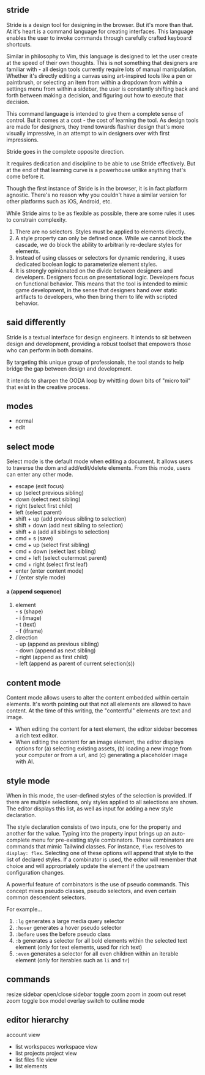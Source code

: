 
## stride

Stride is a design tool for designing in the browser.
But it's more than that.
At it's heart is a command language for creating interfaces.
This language enables the user to invoke commands through carefully crafted keyboard shortcuts.

Similar in philosophy to Vim, this language is designed to let the user create at the speed of their own thoughts.
This is not something that designers are familiar with - all design tools currently require lots of manual manipulation.
Whether it's directly editing a canvas using art-inspired tools like a pen or paintbrush,
or selecting an item from within a dropdown from within a settings menu from within a sidebar,
the user is constantly shifting back and forth between making a decision,
and figuring out how to execute that decision.

This command language is intended to give them a complete sense of control.
But it comes at a cost - the cost of learning the tool.
As design tools are made for designers,
they trend towards flashier design that's more visually impressive,
in an attempt to win designers over with first impressions.

Stride goes in the complete opposite direction.

It requires dedication and discipline to be able to use Stride effectively.
But at the end of that learning curve is a powerhouse unlike anything that's come before it.

Though the first instance of Stride is in the browser,
it is in fact platform agnostic.
There's no reason why you couldn't have a similar version for other platforms such as iOS, Android, etc.

While Stride aims to be as flexible as possible, there are some rules it uses to constrain complexity.

1. There are no selectors. Styles must be applied to elements directly.
2. A style property can only be defined once. While we cannot block the cascade, we do block the ability to arbitrarily re-declare styles for elements.
3. Instead of using classes or selectors for dynamic rendering, it uses dedicated boolean logic to parameterize element styles.
4. It is strongly opinionated on the divide between designers and developers. Designers focus on presentational logic. Developers focus on functional behavior. This means that the tool is intended to mimic game development, in the sense that designers hand over static artifacts to developers, who then bring them to life with scripted behavior.

## said differently

Stride is a textual interface for design engineers.
It intends to sit between design and development, providing a robust toolset that empowers those who can perform in both domains.

By targeting this unique group of professionals, the tool stands to help bridge the gap between design and development.

It intends to sharpen the OODA loop by whittling down bits of "micro toil" that exist in the creative process.




## modes
  - normal
  - edit


## select mode

Select mode is the default mode when editing a document.
It allows users to traverse the dom and add/edit/delete elements.
From this mode, users can enter any other mode.

  - escape (exit focus)
  - up (select previous sibling)
  - down (select next sibling)
  - right (select first child)
  - left (select parent)
  - shift + up (add previous sibling to selection)
  - shift + down (add next sibling to selection)
  - shift + a (add all siblings to selection)
  - cmd + s (save)
  - cmd + up (select first sibling)
  - cmd + down (select last sibling)
  - cmd + left (select outermost parent)
  - cmd + right (select first leaf)
  - enter (enter content mode)
  - / (enter style mode)

  #### a (append sequence)
  1. element  
    - s (shape)  
    - i (image)  
    - t (text)  
    - f (iframe)  
  2. direction  
    - up (append as previous sibling)  
    - down (append as next sibling)  
    - right (append as first child)  
    - left (append as parent of current selection(s))  

## content mode

Content mode allows users to alter the content embedded within certain elements.
It's worth pointing out that not all elements are allowed to have content.
At the time of this writing, the "contentful" elements are text and image.

- When editing the content for a text element, the editor sidebar becomes a rich text editor.
- When editing the content for an image element, the editor displays options for (a) selecting existing assets, (b) loading a new image from your computer or from a url, and (c) generating a placeholder image with AI.

## style mode

When in this mode, the user-defined styles of the selection is provided.
If there are multiple selections, only styles applied to all selections are shown.
The editor displays this list, as well as input for adding a new style declaration.

The style declaration consists of two inputs, one for the property and another for the value.
Typing into the property input brings up an auto-complete menu for pre-existing style combinators.
These combinators are commands that mimic Tailwind classes.
For instance, `flex` resolves to `display: flex`.
Selecting one of these options will append that style to the list of declared styles.
If a combinator is used, the editor will remember that choice and will appropriately update the element if the upstream configuration changes.

A powerful feature of combinators is the use of pseudo commands.
This concept mixes pseudo classes, pseudo selectors, and even certain common descendent selectors.

For example...

1. `:lg` generates a large media query selector
2. `:hover` generates a hover pseudo selector
3. `:before` uses the before pseudo class
4. `:b` generates a selector for all bold elements within the selected text element (only for text elements, used for rich text)
5. `:even` generates a selector for all even children within an iterable element (only for iterables such as `li` and `tr`)




## commands

resize sidebar
open/close sidebar
toggle zoom
zoom in
zoom out
reset zoom
toggle box model overlay
switch to outline mode


## editor hierarchy

account view
  - list workspaces
workspace view
  - list projects
project view
  - list files
file view
  - list elements

